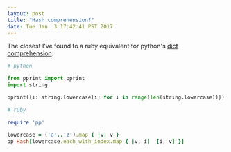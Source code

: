 ```yaml
---
layout: post
title: "Hash comprehension?"
date: Tue Jan  3 17:42:41 PST 2017
---
```


The closest I've found to a ruby equivalent for python's [dict comprehension](https://docs.python.org/2/tutorial/datastructures.html#dictionaries).

```python
# python

from pprint import pprint
import string

pprint({i: string.lowercase[i] for i in range(len(string.lowercase))})
```

```ruby
# ruby

require 'pp'

lowercase = ('a'..'z').map { |v| v }
pp Hash[lowercase.each_with_index.map { |v, i|  [i, v] }]
```
